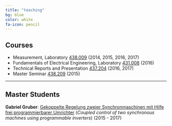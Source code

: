 ```yaml
---
title: "teaching"
bg: blue
color: white
fa-icon: pencil
---
```


## Courses

- Measurement, Laboratory [438.009](https://online.tugraz.at/tug_online/wbLv.wbShowLVDetail?pStpSpNr=197601) (2014, 2015, 2016, 2017)
- Fundamentals of Electrical Engineering, Laboratory [431.008](https://online.tugraz.at/tug_online/lv.listEqualLectures?pStpSpNr=155601)	  (2016)
- Technical Reports and Presentation [437.204](https://online.tugraz.at/tug_online/wbLv.wbShowLVDetail?pStpSpNr=139035) (2016, 2017) 
- Master Seminar [438.209](https://online.tugraz.at/tug_online/wbLv.wbShowLVDetail?pStpSpNr=191518) (2015)

-------------------------

## Master Students

__Gabriel Gruber__: [Gekoppelte Regelung zweier Synchronmaschinen mit Hilfe frei programmierbarer Umrichter](https://online.tugraz.at/tug_online/wbAbs.showThesis?pThesisNr=62110) (*Coupled control of two synchronous machines using programmable inverters*) (2015 - 2017)

